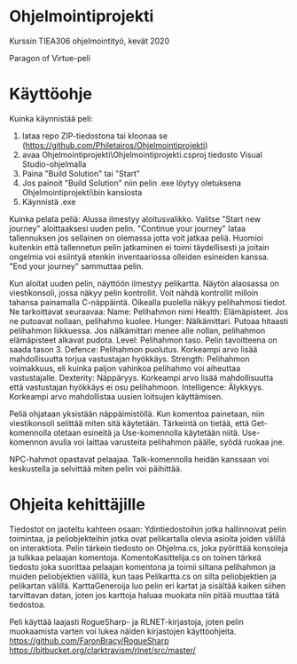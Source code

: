 # Ohjelmointiprojekti
Kurssin TIEA306 ohjelmointityö, kevät 2020

Paragon of Virtue-peli

# Käyttöohje

Kuinka käynnistää peli:
1. lataa repo ZIP-tiedostona tai kloonaa se (https://github.com/Philetairos/Ohjelmointiprojekti)
2. avaa Ohjelmointiprojekti\Ohjelmointiprojekti.csproj tiedosto Visual Studio-ohjelmalla
3. Paina "Build Solution" tai "Start"
4. Jos painoit "Build Solution" niin pelin .exe löytyy oletuksena Ohjelmointiprojekti\bin kansiosta
5. Käynnistä .exe

Kuinka pelata peliä:
Alussa ilmestyy aloitusvalikko. Valitse "Start new journey" aloittaaksesi uuden pelin. 
"Continue your journey" lataa tallennuksen jos sellainen on olemassa jotta voit jatkaa peliä. Huomioi kuitenkin että tallennetun pelin jatkaminen ei toimi täydellisesti ja joitain ongelmia voi esiintyä etenkin inventaariossa olleiden esineiden kanssa.
"End your journey" sammuttaa pelin.

Kun aloitat uuden pelin, näyttöön ilmestyy pelikartta. Näytön alaosassa on viestikonsoli, jossa näkyy pelin kontrollit. Voit nähdä kontrollit milloin tahansa painamalla C-näppäintä. Oikealla puolella näkyy pelihahmosi tiedot. Ne tarkoittavat seuraavaa:
Name: Pelihahmon nimi
Health: Elämäpisteet. Jos ne putoavat nollaan, pelihahmo kuolee.
Hunger: Nälkämittari. Putoaa hitaasti pelihahmon liikkuessa. Jos nälkämittari menee alle nollan, pelihahmon elämäpisteet alkavat pudota.
Level: Pelihahmon taso. Pelin tavoitteena on saada tason 3.
Defence: Pelihahmon puolutus. Korkeampi arvo lisää mahdollisuutta torjua vastustajan hyökkäys.
Strength: Pelihahmon voimakkuus, eli kuinka paljon vahinkoa pelihahmo voi aiheuttaa vastustajalle.
Dexterity: Näppäryys. Korkeampi arvo lisää mahdollisuutta että vastustajan hyökkäys ei osu pelihahmoon.
Intelligence: Älykkyys. Korkeampi arvo mahdollistaa uusien loitsujen käyttämisen.

Peliä ohjataan yksistään näppäimistöllä. Kun komentoa painetaan, niin viestikonsoli selittää miten sitä käytetään. Tärkeintä on tietää, että Get-komennolla otetaan esineitä ja Use-komennolla käytetään niitä. Use-komennon avulla voi laittaa varusteita pelihahmon päälle, syödä ruokaa jne.

NPC-hahmot opastavat pelaajaa. Talk-komennolla heidän kanssaan voi keskustella ja selvittää miten pelin voi päihittää.

# Ohjeita kehittäjille
Tiedostot on jaoteltu kahteen osaan: Ydintiedostoihin jotka hallinnoivat pelin toimintaa, ja peliobjekteihin jotka ovat pelikartalla olevia asioita joiden välillä on interaktiota. Pelin tärkein tiedosto on Ohjelma.cs, joka pyörittää konsoleja ja tulkkaa pelaajan komentoja. KomentoKasittelija.cs on toinen tärkeä tiedosto joka suorittaa pelaajan komentona ja toimii siltana pelihahmon ja muiden peliobjektien välillä, kun taas Pelikartta.cs on silta peliobjektien ja pelikartan välillä. KarttaGeneroija luo pelin eri kartat ja sisältää kaiken siihen tarvittavan datan, joten jos karttoja haluaa muokata niin pitää muuttaa tätä tiedostoa.

Peli käyttää laajasti RogueSharp- ja RLNET-kirjastoja, joten pelin muokaamista varten voi lukea näiden kirjastojen käyttöohjeita.
https://github.com/FaronBracy/RogueSharp
https://bitbucket.org/clarktravism/rlnet/src/master/
